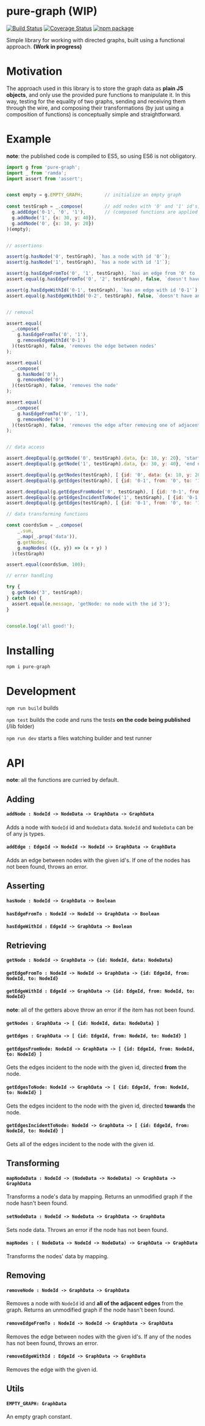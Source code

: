 # pure-graph (WIP)
[![Build Status](https://travis-ci.org/Naissur/pure-graph.svg?branch=master)](https://travis-ci.org/Naissur/pure-graph)
[![Coverage Status](https://coveralls.io/repos/Naissur/pure-graph/badge.svg?branch=master&service=github)](https://coveralls.io/github/Naissur/pure-graph?branch=master)
[![npm package](https://badge.fury.io/js/pure-graph.svg)](https://www.npmjs.com/package/pure-graph)

Simple library for working with directed graphs, built using a functional approach. **(Work in progress)**





# Motivation

The approach used in this library is to store the graph data as **plain JS objects**, and only use the provided pure functions to manipulate it. In this way, testing for the equality of two graphs, sending and receiving them through the wire, and composing their transformations (by just using a composition of functions) is conceptually simple and straightforward.





# Example

**note**: the published code is compiled to ES5, so using ES6 is not obligatory.


```javascript
import g from 'pure-graph';
import _ from 'ramda';
import assert from 'assert';


const empty = g.EMPTY_GRAPH;        // initialize an empty graph
  
const testGraph = _.compose(        // add nodes with '0' and '1' id's, and an edge between them
  g.addEdge('0-1', '0', '1'),       // (composed functions are applied from the last to the first)
  g.addNode('1', {x: 30, y: 40}),
  g.addNode('0', {x: 10, y: 20})
)(empty);


// assertions

assert(g.hasNode('0', testGraph), `has a node with id '0'`);
assert(g.hasNode('1', testGraph), `has a node with id '1'`);

assert(g.hasEdgeFromTo('0', '1', testGraph), `has an edge from '0' to '1'`);
assert.equal(g.hasEdgeFromTo('0', '2', testGraph), false, `doesn't have an edge from '0' to '2'`);

assert(g.hasEdgeWithId('0-1', testGraph), `has an edge with id '0-1'`);
assert.equal(g.hasEdgeWithId('0-2', testGraph), false, `doesn't have an edge with id '0-2'`);


// removal

assert.equal(
  _.compose(
    g.hasEdgeFromTo('0', '1'),
    g.removeEdgeWithId('0-1')
  )(testGraph), false, 'removes the edge between nodes'
);

assert.equal(
  _.compose(
    g.hasNode('0'),
    g.removeNode('0')
  )(testGraph), false, 'removes the node'
);

assert.equal(
  _.compose(
    g.hasEdgeFromTo('0', '1'),
    g.removeNode('0')
  )(testGraph), false, 'removes the edge after removing one of adjacent nodes'
);


// data access

assert.deepEqual(g.getNode('0', testGraph).data, {x: 10, y: 20}, 'start node data has been stored');
assert.deepEqual(g.getNode('1', testGraph).data, {x: 30, y: 40}, 'end node data has been stored');

assert.deepEqual(g.getNodes(testGraph), [ {id: '0', data: {x: 10, y: 20}}, {id: '1', data: {x: 30, y: 40}} ], 'gets a nodes array');
assert.deepEqual(g.getEdges(testGraph), [ {id: '0-1', from: '0', to: '1'} ], 'gets an edges array');

assert.deepEqual(g.getEdgesFromNode('0', testGraph), [ {id: '0-1', from: '0', to: '1'} ], 'gets edges from the node');
assert.deepEqual(g.getEdgesIncidentToNode('1', testGraph), [ {id: '0-1', from: '0', to: '1'} ], 'gets edges incident to the node');
assert.deepEqual(g.getEdges(testGraph), [ {id: '0-1', from: '0', to: '1'} ], 'gets an edges array');

// data transforming functions

const coordsSum = _.compose(
    _.sum,
    _.map(_.prop('data')),
    g.getNodes,
    g.mapNodes( ({x, y}) => (x + y) )
  )(testGraph)

assert.equal(coordsSum, 100);

// error handling

try {
  g.getNode('3', testGraph);    
} catch (e) {
  assert.equal(e.message, 'getNode: no node with the id 3');
}


console.log('all good!');

```




# Installing

`npm i pure-graph`





# Development

`npm run build` builds

`npm test` builds the code and runs the tests **on the code being published** (/lib folder)

`npm run dev` starts a files watching builder and test runner





# API

**note**: all the functions are curried by default.



## Adding

#### `addNode : NodeId -> NodeData -> GraphData -> GraphData`
Adds a node with `NodeId` id and `NodeData` data. `NodeId` and `NodeData` can be of any js types.

#### `addEdge : EdgeId -> NodeId -> NodeId -> GraphData -> GraphData`
Adds an edge between nodes with the given id's. If one of the nodes has not been found, throws an error.



## Asserting

#### `hasNode : NodeId -> GraphData -> Boolean`

#### `hasEdgeFromTo : NodeId -> NodeId -> GraphData -> Boolean`

#### `hasEdgeWithId : EdgeId -> GraphData -> Boolean`



## Retrieving

#### `getNode : NodeId -> GraphData -> {id: NodeId, data: NodeData}`

#### `getEdgeFromTo : NodeId -> NodeId -> GraphData -> {id: EdgeId, from: NodeId, to: NodeId}`

#### `getEdgeWithId : EdgeId -> GraphData -> {id: EdgeId, from: NodeId, to: NodeId}`

**note**: all of the getters above throw an error if the item has not been found.


#### `getNodes : GraphData -> [ {id: NodeId, data: NodeData} ]`

#### `getEdges : GraphData -> [ {id: EdgeId, from: NodeId, to: NodeId} ]`

#### `getEdgesFromNode: NodeId -> GraphData -> [ {id: EdgeId, from: NodeId, to: NodeId} ]`
Gets the edges incident to the node with the given id, directed **from** the node.

#### `getEdgesToNode: NodeId -> GraphData -> [ {id: EdgeId, from: NodeId, to: NodeId} ]`
Gets the edges incident to the node with the given id, directed **towards** the node.

#### `getEdgesIncidentToNode: NodeId -> GraphData -> [ {id: EdgeId, from: NodeId, to: NodeId} ]`
Gets all of the edges incident to the node with the given id.





## Transforming

#### `mapNodeData : NodeId -> (NodeData -> NodeData) -> GraphData -> GraphData`
Transforms a node's data by mapping. Returns an unmodified graph if the node hasn't been found.

#### `setNodeData : NodeId -> NodeData -> GraphData -> GraphData`
Sets node data. Throws an error if the node has not been found.

#### `mapNodes : ( NodeData -> NodeId -> NodeData) -> GraphData -> GraphData`
Transforms the nodes' data by mapping.





## Removing

#### `removeNode : NodeId -> GraphData -> GraphData`
Removes a node with `NodeId` id and **all of the adjacent edges** from the graph. Returns an unmodified graph if the node hasn't been found.

#### `removeEdgeFromTo : NodeId -> NodeId -> GraphData -> GraphData`
Removes the edge between nodes with the given id's. If any of the nodes has not been found, throws an error.

#### `removeEdgeWithId : EdgeId -> GraphData -> GraphData`
Removes the edge with the given id.





## Utils

#### `EMPTY_GRAPH: GraphData`

An empty graph constant.

